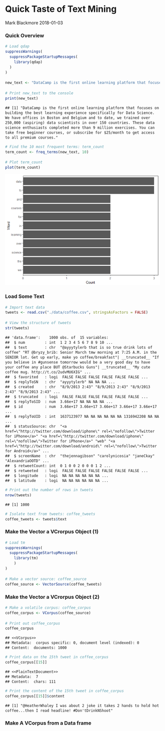 Quick Taste of Text Mining
================
Mark Blackmore
2018-01-03

### Quick Overview

``` r
# Load qdap
suppressWarnings(
  suppressPackageStartupMessages(
    library(qdap)
  )
)

new_text <- "DataCamp is the first online learning platform that focuses on building the best learning experience specifically for Data Science. We have offices in Boston and Belgium and to date, we trained over 250,000 (aspiring) data scientists in over 150 countries. These data science enthusiasts completed more than 9 million exercises. You can take free beginner courses, or subscribe for $25/month to get access to all premium courses."

# Print new_text to the console
print(new_text)
```

    ## [1] "DataCamp is the first online learning platform that focuses on building the best learning experience specifically for Data Science. We have offices in Boston and Belgium and to date, we trained over 250,000 (aspiring) data scientists in over 150 countries. These data science enthusiasts completed more than 9 million exercises. You can take free beginner courses, or subscribe for $25/month to get access to all premium courses."

``` r
# Find the 10 most frequent terms: term_count
term_count <- freq_terms(new_text, 10)

# Plot term_count
plot(term_count)
```

![](bag_of_words_files/figure-markdown_github-ascii_identifiers/unnamed-chunk-1-1.png)

### Load Some Text

``` r
# Import text data
tweets <- read.csv("./data/coffee.csv", stringsAsFactors = FALSE)

# View the structure of tweets
str(tweets)
```

    ## 'data.frame':    1000 obs. of  15 variables:
    ##  $ num         : int  1 2 3 4 5 6 7 8 9 10 ...
    ##  $ text        : chr  "@ayyytylerb that is so true drink lots of coffee" "RT @bryzy_brib: Senior March tmw morning at 7:25 A.M. in the SENIOR lot. Get up early, make yo coffee/breakfast"| __truncated__ "If you believe in #gunsense tomorrow would be a very good day to have your coffee any place BUT @Starbucks Guns"| __truncated__ "My cute coffee mug. http://t.co/2udvMU6XIG" ...
    ##  $ favorited   : logi  FALSE FALSE FALSE FALSE FALSE FALSE ...
    ##  $ replyToSN   : chr  "ayyytylerb" NA NA NA ...
    ##  $ created     : chr  "8/9/2013 2:43" "8/9/2013 2:43" "8/9/2013 2:43" "8/9/2013 2:43" ...
    ##  $ truncated   : logi  FALSE FALSE FALSE FALSE FALSE FALSE ...
    ##  $ replyToSID  : num  3.66e+17 NA NA NA NA ...
    ##  $ id          : num  3.66e+17 3.66e+17 3.66e+17 3.66e+17 3.66e+17 ...
    ##  $ replyToUID  : int  1637123977 NA NA NA NA NA NA 1316942208 NA NA ...
    ##  $ statusSource: chr  "<a href=\"http://twitter.com/download/iphone\" rel=\"nofollow\">Twitter for iPhone</a>" "<a href=\"http://twitter.com/download/iphone\" rel=\"nofollow\">Twitter for iPhone</a>" "web" "<a href=\"http://twitter.com/download/android\" rel=\"nofollow\">Twitter for Android</a>" ...
    ##  $ screenName  : chr  "thejennagibson" "carolynicosia" "janeCkay" "AlexandriaOOTD" ...
    ##  $ retweetCount: int  0 1 0 0 2 0 0 0 1 2 ...
    ##  $ retweeted   : logi  FALSE FALSE FALSE FALSE FALSE FALSE ...
    ##  $ longitude   : logi  NA NA NA NA NA NA ...
    ##  $ latitude    : logi  NA NA NA NA NA NA ...

``` r
# Print out the number of rows in tweets
nrow(tweets)
```

    ## [1] 1000

``` r
# Isolate text from tweets: coffee_tweets
coffee_tweets <- tweets$text
```

### Make the Vector a VCrorpus Object (1)

``` r
# Load tm
suppressWarnings(
  suppressPackageStartupMessages(
    library(tm)
    )
)

# Make a vector source: coffee_source
coffee_source <- VectorSource(coffee_tweets)
```

### Make the Vector a VCrorpus Object (2)

``` r
# Make a volatile corpus: coffee_corpus
coffee_corpus <- VCorpus(coffee_source)

# Print out coffee_corpus
coffee_corpus
```

    ## <<VCorpus>>
    ## Metadata:  corpus specific: 0, document level (indexed): 0
    ## Content:  documents: 1000

``` r
# Print data on the 15th tweet in coffee_corpus
coffee_corpus[[15]]
```

    ## <<PlainTextDocument>>
    ## Metadata:  7
    ## Content:  chars: 111

``` r
# Print the content of the 15th tweet in coffee_corpus
coffee_corpus[[15]]$content
```

    ## [1] "@HeatherWhaley I was about 2 joke it takes 2 hands to hold hot coffee...then I read headline! #Don'tDrinkNShoot"

### Make A VCorpus from a Data frame
